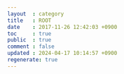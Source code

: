 ```yaml
---
layout  : category
title   : ROOT
date    : 2017-11-26 12:42:03 +0900
toc     : true
public  : true
comment : false
updated : 2024-04-17 10:14:57 +0900
regenerate: true
---
```


